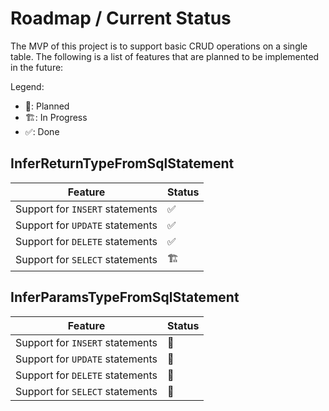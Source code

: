 # Roadmap / Current Status

The MVP of this project is to support basic CRUD operations on a single table. The following is a list of features that are planned to be implemented in the future:

Legend:

- 📝: Planned
- 🏗️: In Progress
- ✅: Done

## InferReturnTypeFromSqlStatement

| Feature                         | Status |
| ------------------------------- | ------ |
| Support for `INSERT` statements | ✅     |
| Support for `UPDATE` statements | ✅     |
| Support for `DELETE` statements | ✅     |
| Support for `SELECT` statements | 🏗️     |

## InferParamsTypeFromSqlStatement

| Feature                         | Status |
| ------------------------------- | ------ |
| Support for `INSERT` statements | 📝     |
| Support for `UPDATE` statements | 📝     |
| Support for `DELETE` statements | 📝     |
| Support for `SELECT` statements | 📝     |
